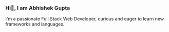  ### Hi:wave:, I am Abhishek Gupta

I'm a passionate Full Stack Web Developer, curious and eager to learn new frameworks and languages.

